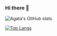 ### Hi there 👋

<!--
**agataporwit/agataporwit** is a ✨ _special_ ✨ repository because its `README.md` (this file) appears on your GitHub profile.

Here are some ideas to get you started:

- 🔭 I’m currently working on ...
- 🌱 I’m currently learning ...
- 👯 I’m looking to collaborate on ...
- 🤔 I’m looking for help with ...
- 💬 Ask me about ...
- 📫 How to reach me: ...
- 😄 Pronouns: ...
- ⚡ Fun fact: ...
-->
![Agata's GitHub stats](https://github-readme-stats.vercel.app/api?username=agataporwit&show_icons=true&theme=radical)

[![Top Langs](https://github-readme-stats.vercel.app/api/top-langs/?username=agataporwit&layout=compact)](https://github.com/agataporwit/github-readme-stats)
